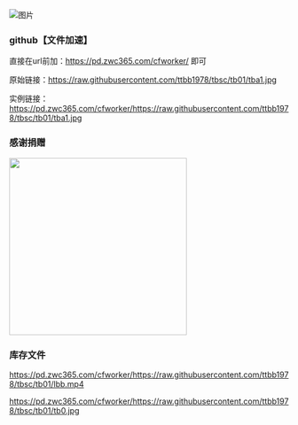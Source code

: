 
<img src="https://cdn.jsdelivr.net/gh/ttbb1978/tbsc@tb01/zip.gif" width="" height="" border="0" alt="图片">

### github【文件加速】
    
直接在url前加：https://pd.zwc365.com/cfworker/ 即可
    
原始链接：https://raw.githubusercontent.com/ttbb1978/tbsc/tb01/tba1.jpg
    
实例链接：https://pd.zwc365.com/cfworker/https://raw.githubusercontent.com/ttbb1978/tbsc/tb01/tba1.jpg

### 感谢捐赠

<img src="https://cdn.jsdelivr.net/gh/ttbb1978/tbsc@tb01/%E6%8D%90%E8%B5%A0.jpg" width="320" height="320" border="0" alt="">

### 库存文件

https://pd.zwc365.com/cfworker/https://raw.githubusercontent.com/ttbb1978/tbsc/tb01/lbb.mp4

https://pd.zwc365.com/cfworker/https://raw.githubusercontent.com/ttbb1978/tbsc/tb01/tb0.jpg

